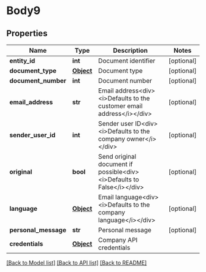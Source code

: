 # Body9

## Properties
Name | Type | Description | Notes
------------ | ------------- | ------------- | -------------
**entity_id** | **int** | Document identifier | [optional] 
**document_type** | [**Object**](Object.md) | Document type | [optional] 
**document_number** | **int** | Document number | [optional] 
**email_address** | **str** | Email address&lt;div&gt;&lt;i&gt;Defaults to the customer email address&lt;/i&gt;&lt;/div&gt; | [optional] 
**sender_user_id** | **int** | Sender user ID&lt;div&gt;&lt;i&gt;Defaults to the company owner&lt;/i&gt;&lt;/div&gt; | [optional] 
**original** | **bool** | Send original document if possible&lt;div&gt;&lt;i&gt;Defaults to False&lt;/i&gt;&lt;/div&gt; | [optional] 
**language** | [**Object**](Object.md) | Email language&lt;div&gt;&lt;i&gt;Defaults to the company language&lt;/i&gt;&lt;/div&gt; | [optional] 
**personal_message** | **str** | Personal message | [optional] 
**credentials** | [**Object**](Object.md) | Company API credentials | 

[[Back to Model list]](../README.md#documentation-for-models) [[Back to API list]](../README.md#documentation-for-api-endpoints) [[Back to README]](../README.md)

